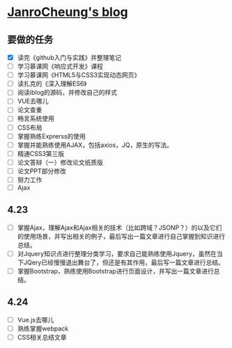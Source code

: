 # [JanroCheung's blog](https://angelpray.github.io)

## 要做的任务
- [x] 读完《github入门与实践》并整理笔记
- [ ] 学习慕课网《响应式开发》课程
- [ ] 学习慕课网《HTML5与CSS3实现动态网页》
- [ ] 读扎克的《深入理解ES6》
- [ ] 阅读iblog的源码，并修改自己的样式
- [ ] VUE去哪儿
- [ ] 论文查重
- [ ] 畅言系统使用
- [ ] CSS布局
- [ ] 掌握熟练Exprerss的使用
- [ ] 掌握并能熟练使用AJAX，包括axios，JQ，原生的写法。
- [ ] 精通CSS3第三版 
- [ ] 论文答辩（一）修改论文纸质版
- [ ] 论文PPT部分修改
- [ ] 努力工作
- [ ] Ajax

## 4.23

- [ ] 掌握Ajax，理解Ajax和Ajax相关的技术（比如跨域？JSONP？）的以及它们的使用场景，并写出相关的例子，最后写出一篇文章进行自己掌握到知识进行总结。
- [ ] 对Jquery知识点进行整理分类学习，要求自己能熟练使用Jquery，虽然在当下JQery已经慢慢退出舞台了，但还是有其作用，最后写一篇文章进行总结。
- [ ] 掌握Bootstrap，熟练使用Bootstrap进行页面设计，并写出一篇文章进行总结。

## 4.24

- [ ] Vue.js去哪儿
- [ ] 熟练掌握webpack
- [ ] CSS相关总结文章
